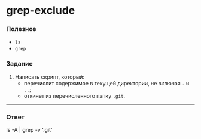 # grep-exclude

### Полезное

- `ls`
- `grep`

### Задание

1. Написать скрипт, который:
   - перечислит содержимое в текущей директории, не включая `.` и `..`;
   - откинет из перечисленного папку `.git`.

---

### Ответ

ls -A | grep -v '.git'